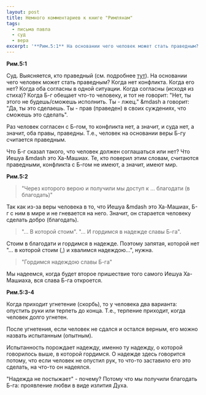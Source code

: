 ```yaml
---
layout: post
title: Немного комментариев к книге "Римлянам"
tags:
  - письма павла
  - суд
  - вера
excerpt: '**Рим.5:1** На основании чего человек может стать праведным?..'
---
```


**Рим.5:1**

Суд. Выясняется, кто праведный (см. подробнее [тут](/суд/)).
На основании чего человек может стать праведным? Когда нет конфликта. Когда его нет? Когда оба согласны в одной ситуации. Когда согласны (исходя из стиха)? Когда Б-г обещает что-то человеку, и тот не говорит: "Нет, ты этого не будешь/сможешь исполнить. Ты - лжец." &mdash а говорит: "Да, ты это сделаешь. Ты - прав (праведен) в своих суждениях, что сможешь это сделать".

Раз человек согласен с Б-гом, то конфликта нет, а значит, и суда нет, а значит, оба правы, праведны. Т.е., человек на основании веры Б-гу считается праведным.

Что Б-г сказал такого, что человек должен соглашаться или нет? Что Иешуа &mdash это Ха-Машиах. Те, кто поверил этим словам, считаются праведными, конфликта с Б-гом не имеют, а значит, имеют мир.

**Рим.5:2**

> "Через которого верою и получили мы доступ к ... благодати (в благодать)"

Так как из-за веры человека в то, что Иешуа &mdash это Ха-Машиах, Б-г с ним в мире и не гневается на него. Значит, он старается человеку сделать добро (благодать).

> "... В которой стоим". "... И гордимся в надежде славы Б-га".

Стоим в благодати и гордимся в надежде. Поэтому запятая, которой нет "... в которой стоим (,) и хвалимся надеждою...", нужна.

> "Гордимся надеждою славы Б-га"

Мы надеемся, когда будет второе пришествие того самого Иешуа Ха-Машиаха, вся слава Б-га откроется.

**Рим.5:3-4**

Когда приходит угнетение (скорбь), то у человека два варианта: опустить руки или терпеть до конца. Т.е., терпение приходит, когда человек долго угнетен.

После угнетения, если человек не сдался и остался верным, его можно назвать испытанным (опытным).

Испытанность порождает надежду, именно ту надежду, о которой говорилось выше, в которой гордимся. О надежде здесь говорится потому, что если человек не опустил рук, то что-то заставило его это сделать, на что-то он надеялся.

"Надежда не постыжает" - почему? Потому что мы получили благодать Б-га: проявление любви в виде излития Духа.

